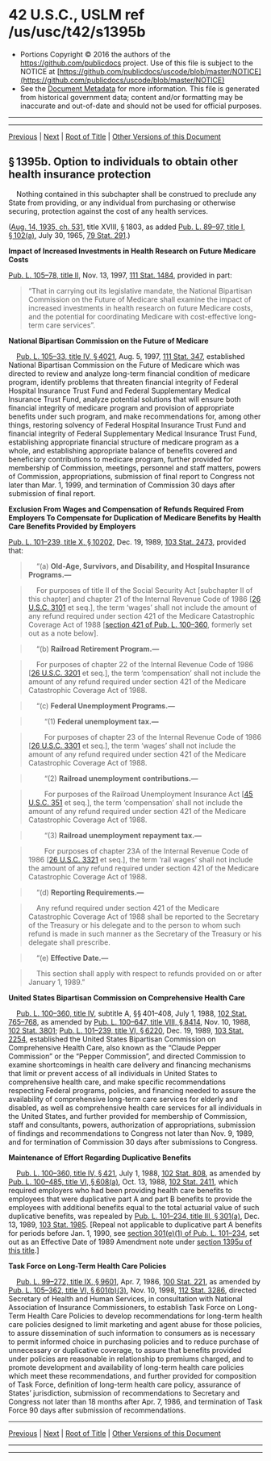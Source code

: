 ---
---

# 42 U.S.C., USLM ref /us/usc/t42/s1395b

* Portions Copyright © 2016 the authors of the https://github.com/publicdocs project.
  Use of this file is subject to the NOTICE at [https://github.com/publicdocs/uscode/blob/master/NOTICE](https://github.com/publicdocs/uscode/blob/master/NOTICE)
* See the [Document Metadata](././../../../../..//README.md) for more information.
  This file is generated from historical government data; content and/or formatting may be inaccurate and out-of-date and should not be used for official purposes.

----------
----------

[Previous](./../../../../..//us/usc/t42/ch7/schXVIII/m__us_usc_t42_s1395a.md) | [Next](./../../../../..//us/usc/t42/ch7/schXVIII/m__us_usc_t42_s1395b–1.md) | [Root of Title](./../../../../../) | [Other Versions of this Document](https://publicdocs.github.io/go/links?ns=uslm&ref=%2Fus%2Fusc%2Ft42%2Fs1395b)

## § 1395b. Option to individuals to obtain other health insurance protection

    Nothing contained in this subchapter shall be construed to preclude any State from providing, or any individual from purchasing or otherwise securing, protection against the cost of any health services.

([Aug. 14, 1935, ch. 531][/us/act/1935-08-14/ch531], title XVIII, § 1803, as added [Pub. L. 89–97, title I, § 102(a)][/us/pl/89/97/s102/a], July 30, 1965, [79 Stat. 291][/us/stat/79/291].)

 __Impact of Increased Investments in Health Research on Future Medicare Costs__ 

[Pub. L. 105–78, title II][/us/pl/105/78], Nov. 13, 1997, [111 Stat. 1484][/us/stat/111/1484], provided in part: 

> “That in carrying out its legislative mandate, the National Bipartisan Commission on the Future of Medicare shall examine the impact of increased investments in health research on future Medicare costs, and the potential for coordinating Medicare with cost-effective long-term care services”.

 __National Bipartisan Commission on the Future of Medicare__ 

    [Pub. L. 105–33, title IV, § 4021][/us/pl/105/33/s4021], Aug. 5, 1997, [111 Stat. 347][/us/stat/111/347], established National Bipartisan Commission on the Future of Medicare which was directed to review and analyze long-term financial condition of medicare program, identify problems that threaten financial integrity of Federal Hospital Insurance Trust Fund and Federal Supplementary Medical Insurance Trust Fund, analyze potential solutions that will ensure both financial integrity of medicare program and provision of appropriate benefits under such program, and make recommendations for, among other things, restoring solvency of Federal Hospital Insurance Trust Fund and financial integrity of Federal Supplementary Medical Insurance Trust Fund, establishing appropriate financial structure of medicare program as a whole, and establishing appropriate balance of benefits covered and beneficiary contributions to medicare program, further provided for membership of Commission, meetings, personnel and staff matters, powers of Commission, appropriations, submission of final report to Congress not later than Mar. 1, 1999, and termination of Commission 30 days after submission of final report.

 __Exclusion From Wages and Compensation of Refunds Required From Employers To Compensate for Duplication of Medicare Benefits by Health Care Benefits Provided by Employers__ 

[Pub. L. 101–239, title X, § 10202][/us/pl/101/239/s10202], Dec. 19, 1989, [103 Stat. 2473][/us/stat/103/2473], provided that:

>     “(a) __Old-Age, Survivors, and Disability, and Hospital Insurance Programs.—__ 

>     For purposes of title II of the Social Security Act \[subchapter II of this chapter\] and chapter 21 of the Internal Revenue Code of 1986 \[[26 U.S.C. 3101][/us/usc/t26/s3101] et seq.\], the term ‘wages’ shall not include the amount of any refund required under section 421 of the Medicare Catastrophic Coverage Act of 1988 \[[section 421 of Pub. L. 100–360][/us/pl/100/360/s421], formerly set out as a note below\].

>     “(b) __Railroad Retirement Program.—__ 

>     For purposes of chapter 22 of the Internal Revenue Code of 1986 \[[26 U.S.C. 3201][/us/usc/t26/s3201] et seq.\], the term ‘compensation’ shall not include the amount of any refund required under section 421 of the Medicare Catastrophic Coverage Act of 1988.

>     “(c) __Federal Unemployment Programs.—__ 

>         “(1) __Federal unemployment tax.—__ 

>         For purposes of chapter 23 of the Internal Revenue Code of 1986 \[[26 U.S.C. 3301][/us/usc/t26/s3301] et seq.\], the term ‘wages’ shall not include the amount of any refund required under section 421 of the Medicare Catastrophic Coverage Act of 1988.

>         “(2) __Railroad unemployment contributions.—__ 

>         For purposes of the Railroad Unemployment Insurance Act \[[45 U.S.C. 351][/us/usc/t45/s351] et seq.\], the term ‘compensation’ shall not include the amount of any refund required under section 421 of the Medicare Catastrophic Coverage Act of 1988.

>         “(3) __Railroad unemployment repayment tax.—__ 

>         For purposes of chapter 23A of the Internal Revenue Code of 1986 \[[26 U.S.C. 3321][/us/usc/t26/s3321] et seq.\], the term ‘rail wages’ shall not include the amount of any refund required under section 421 of the Medicare Catastrophic Coverage Act of 1988.

>     “(d) __Reporting Requirements.—__ 

>     Any refund required under section 421 of the Medicare Catastrophic Coverage Act of 1988 shall be reported to the Secretary of the Treasury or his delegate and to the person to whom such refund is made in such manner as the Secretary of the Treasury or his delegate shall prescribe.

>     “(e) __Effective Date.—__ 

>     This section shall apply with respect to refunds provided on or after January 1, 1989.”

 __United States Bipartisan Commission on Comprehensive Health Care__ 

    [Pub. L. 100–360, title IV][/us/pl/100/360], subtitle A, §§ 401–408, July 1, 1988, [102 Stat. 765–768][/us/stat/102/765-768], as amended by [Pub. L. 100–647, title VIII, § 8414][/us/pl/100/647/s8414], Nov. 10, 1988, [102 Stat. 3801][/us/stat/102/3801]; [Pub. L. 101–239, title VI, § 6220][/us/pl/101/239/s6220], Dec. 19, 1989, [103 Stat. 2254][/us/stat/103/2254], established the United States Bipartisan Commission on Comprehensive Health Care, also known as the “Claude Pepper Commission” or the “Pepper Commission”, and directed Commission to examine shortcomings in health care delivery and financing mechanisms that limit or prevent access of all individuals in United States to comprehensive health care, and make specific recommendations respecting Federal programs, policies, and financing needed to assure the availability of comprehensive long-term care services for elderly and disabled, as well as comprehensive health care services for all individuals in the United States, and further provided for membership of Commission, staff and consultants, powers, authorization of appropriations, submission of findings and recommendations to Congress not later than Nov. 9, 1989, and for termination of Commission 30 days after submissions to Congress.

 __Maintenance of Effort Regarding Duplicative Benefits__ 

    [Pub. L. 100–360, title IV, § 421][/us/pl/100/360/s421], July 1, 1988, [102 Stat. 808][/us/stat/102/808], as amended by [Pub. L. 100–485, title VI, § 608(a)][/us/pl/100/485/s608/a], Oct. 13, 1988, [102 Stat. 2411][/us/stat/102/2411], which required employers who had been providing health care benefits to employees that were duplicative part A and part B benefits to provide the employees with additional benefits equal to the total actuarial value of such duplicative benefits, was repealed by [Pub. L. 101–234, title III, § 301(a)][/us/pl/101/234/s301/a], Dec. 13, 1989, [103 Stat. 1985][/us/stat/103/1985]. \[Repeal not applicable to duplicative part A benefits for periods before Jan. 1, 1990, see [section 301(e)(1) of Pub. L. 101–234][/us/pl/101/234/s301/e/1], set out as an Effective Date of 1989 Amendment note under [section 1395u of this title][/us/usc/t42/s1395u].\]

 __Task Force on Long-Term Health Care Policies__ 

    [Pub. L. 99–272, title IX, § 9601][/us/pl/99/272/s9601], Apr. 7, 1986, [100 Stat. 221][/us/stat/100/221], as amended by [Pub. L. 105–362, title VI, § 601(b)(3)][/us/pl/105/362/s601/b/3], Nov. 10, 1998, [112 Stat. 3286][/us/stat/112/3286], directed Secretary of Health and Human Services, in consultation with National Association of Insurance Commissioners, to establish Task Force on Long-Term Health Care Policies to develop recommendations for long-term health care policies designed to limit marketing and agent abuse for those policies, to assure dissemination of such information to consumers as is necessary to permit informed choice in purchasing policies and to reduce purchase of unnecessary or duplicative coverage, to assure that benefits provided under policies are reasonable in relationship to premiums charged, and to promote development and availability of long-term health care policies which meet these recommendations, and further provided for composition of Task Force, definition of long-term health care policy, assurance of States’ jurisdiction, submission of recommendations to Secretary and Congress not later than 18 months after Apr. 7, 1986, and termination of Task Force 90 days after submission of recommendations.

----------

[Previous](./../../../../..//us/usc/t42/ch7/schXVIII/m__us_usc_t42_s1395a.md) | [Next](./../../../../..//us/usc/t42/ch7/schXVIII/m__us_usc_t42_s1395b–1.md) | [Root of Title](./../../../../../) | [Other Versions of this Document](https://publicdocs.github.io/go/links?ns=uslm&ref=%2Fus%2Fusc%2Ft42%2Fs1395b)

----------
----------

[/us/act/1935-08-14/ch531]: https://publicdocs.github.io/go/links?ns=uslm&ref=%2Fus%2Fact%2F1935-08-14%2Fch531
[/us/pl/89/97/s102/a]: https://publicdocs.github.io/go/links?ns=uslm&ref=%2Fus%2Fpl%2F89%2F97%2Fs102%2Fa
[/us/stat/79/291]: https://publicdocs.github.io/go/links?ns=uslm&ref=%2Fus%2Fstat%2F79%2F291
[/us/pl/105/78]: https://publicdocs.github.io/go/links?ns=uslm&ref=%2Fus%2Fpl%2F105%2F78
[/us/stat/111/1484]: https://publicdocs.github.io/go/links?ns=uslm&ref=%2Fus%2Fstat%2F111%2F1484
[/us/pl/105/33/s4021]: https://publicdocs.github.io/go/links?ns=uslm&ref=%2Fus%2Fpl%2F105%2F33%2Fs4021
[/us/stat/111/347]: https://publicdocs.github.io/go/links?ns=uslm&ref=%2Fus%2Fstat%2F111%2F347
[/us/pl/101/239/s10202]: https://publicdocs.github.io/go/links?ns=uslm&ref=%2Fus%2Fpl%2F101%2F239%2Fs10202
[/us/stat/103/2473]: https://publicdocs.github.io/go/links?ns=uslm&ref=%2Fus%2Fstat%2F103%2F2473
[/us/usc/t26/s3101]: https://publicdocs.github.io/go/links?ns=uslm&ref=%2Fus%2Fusc%2Ft26%2Fs3101
[/us/pl/100/360/s421]: https://publicdocs.github.io/go/links?ns=uslm&ref=%2Fus%2Fpl%2F100%2F360%2Fs421
[/us/usc/t26/s3201]: https://publicdocs.github.io/go/links?ns=uslm&ref=%2Fus%2Fusc%2Ft26%2Fs3201
[/us/usc/t26/s3301]: https://publicdocs.github.io/go/links?ns=uslm&ref=%2Fus%2Fusc%2Ft26%2Fs3301
[/us/usc/t45/s351]: https://publicdocs.github.io/go/links?ns=uslm&ref=%2Fus%2Fusc%2Ft45%2Fs351
[/us/usc/t26/s3321]: https://publicdocs.github.io/go/links?ns=uslm&ref=%2Fus%2Fusc%2Ft26%2Fs3321
[/us/pl/100/360]: https://publicdocs.github.io/go/links?ns=uslm&ref=%2Fus%2Fpl%2F100%2F360
[/us/stat/102/765-768]: https://publicdocs.github.io/go/links?ns=uslm&ref=%2Fus%2Fstat%2F102%2F765-768
[/us/pl/100/647/s8414]: https://publicdocs.github.io/go/links?ns=uslm&ref=%2Fus%2Fpl%2F100%2F647%2Fs8414
[/us/stat/102/3801]: https://publicdocs.github.io/go/links?ns=uslm&ref=%2Fus%2Fstat%2F102%2F3801
[/us/pl/101/239/s6220]: https://publicdocs.github.io/go/links?ns=uslm&ref=%2Fus%2Fpl%2F101%2F239%2Fs6220
[/us/stat/103/2254]: https://publicdocs.github.io/go/links?ns=uslm&ref=%2Fus%2Fstat%2F103%2F2254
[/us/pl/100/360/s421]: https://publicdocs.github.io/go/links?ns=uslm&ref=%2Fus%2Fpl%2F100%2F360%2Fs421
[/us/stat/102/808]: https://publicdocs.github.io/go/links?ns=uslm&ref=%2Fus%2Fstat%2F102%2F808
[/us/pl/100/485/s608/a]: https://publicdocs.github.io/go/links?ns=uslm&ref=%2Fus%2Fpl%2F100%2F485%2Fs608%2Fa
[/us/stat/102/2411]: https://publicdocs.github.io/go/links?ns=uslm&ref=%2Fus%2Fstat%2F102%2F2411
[/us/pl/101/234/s301/a]: https://publicdocs.github.io/go/links?ns=uslm&ref=%2Fus%2Fpl%2F101%2F234%2Fs301%2Fa
[/us/stat/103/1985]: https://publicdocs.github.io/go/links?ns=uslm&ref=%2Fus%2Fstat%2F103%2F1985
[/us/pl/101/234/s301/e/1]: https://publicdocs.github.io/go/links?ns=uslm&ref=%2Fus%2Fpl%2F101%2F234%2Fs301%2Fe%2F1
[/us/usc/t42/s1395u]: https://publicdocs.github.io/go/links?ns=uslm&ref=%2Fus%2Fusc%2Ft42%2Fs1395u
[/us/pl/99/272/s9601]: https://publicdocs.github.io/go/links?ns=uslm&ref=%2Fus%2Fpl%2F99%2F272%2Fs9601
[/us/stat/100/221]: https://publicdocs.github.io/go/links?ns=uslm&ref=%2Fus%2Fstat%2F100%2F221
[/us/pl/105/362/s601/b/3]: https://publicdocs.github.io/go/links?ns=uslm&ref=%2Fus%2Fpl%2F105%2F362%2Fs601%2Fb%2F3
[/us/stat/112/3286]: https://publicdocs.github.io/go/links?ns=uslm&ref=%2Fus%2Fstat%2F112%2F3286


